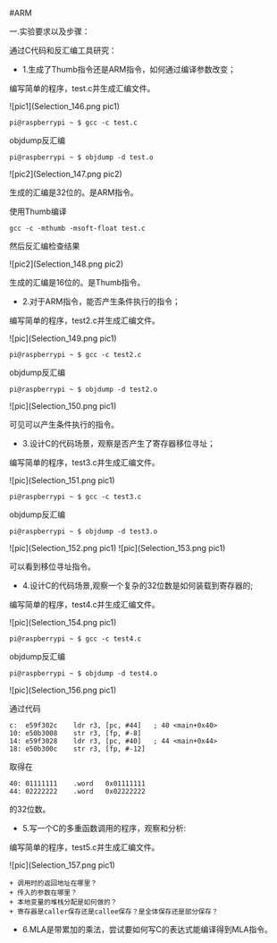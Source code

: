 #ARM

一.实验要求以及步骤：

通过C代码和反汇编工具研究：

+ 1.生成了Thumb指令还是ARM指令，如何通过编译参数改变；

编写简单的程序，test.c并生成汇编文件。

![pic1](Selection_146.png pic1)

    pi@raspberrypi ~ $ gcc -c test.c
    
objdump反汇编

    pi@raspberrypi ~ $ objdump -d test.o

![pic2](Selection_147.png pic2)

生成的汇编是32位的。是ARM指令。

使用Thumb编译

    gcc -c -mthumb -msoft-float test.c   

然后反汇编检查结果

![pic2](Selection_148.png pic2)


生成的汇编是16位的。是Thumb指令。

+ 2.对于ARM指令，能否产生条件执行的指令；

编写简单的程序，test2.c并生成汇编文件。

![pic](Selection_149.png pic1)

    pi@raspberrypi ~ $ gcc -c test2.c
    
objdump反汇编

    pi@raspberrypi ~ $ objdump -d test2.o
    
![pic](Selection_150.png pic1)

可见可以产生条件执行的指令。

+ 3.设计C的代码场景，观察是否产生了寄存器移位寻址；


编写简单的程序，test3.c并生成汇编文件。

![pic](Selection_151.png pic1)

    pi@raspberrypi ~ $ gcc -c test3.c
    
objdump反汇编

    pi@raspberrypi ~ $ objdump -d test3.o
    
![pic](Selection_152.png pic1)
![pic](Selection_153.png pic1)

可以看到移位寻址指令。

+ 4.设计C的代码场景,观察一个复杂的32位数是如何装载到寄存器的;


编写简单的程序，test4.c并生成汇编文件。

![pic](Selection_154.png pic1)

    pi@raspberrypi ~ $ gcc -c test4.c
    
objdump反汇编

    pi@raspberrypi ~ $ objdump -d test4.o
    

![pic](Selection_156.png pic1)
    
通过代码
    
    c:	e59f302c 	ldr	r3, [pc, #44]	; 40 <main+0x40>
    10:	e50b3008 	str	r3, [fp, #-8]
    14:	e59f3028 	ldr	r3, [pc, #40]	; 44 <main+0x44>
    18:	e50b300c 	str	r3, [fp, #-12]
    
取得在

    40:	01111111 	.word	0x01111111
    44:	02222222 	.word	0x02222222

的32位数。

+ 5.写一个C的多重函数调用的程序，观察和分析:

编写简单的程序，test5.c并生成汇编文件。

![pic](Selection_157.png pic1)


    + 调用时的返回地址在哪里？
    + 传入的参数在哪里？
    + 本地变量的堆栈分配是如何做的？
    + 寄存器是caller保存还是callee保存？是全体保存还是部分保存？
    
    
+ 6.MLA是带累加的乘法，尝试要如何写C的表达式能编译得到MLA指令。

